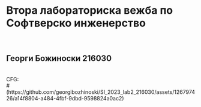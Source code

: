 <h1>Втора лабораториска вежба по Софтверско инженерство </h1> <br>
<h2>Георги Божиноски 216030 </h2> <br>
CFG: <br>
#(https://github.com/georgibozhinoski/SI_2023_lab2_216030/assets/126797426/a14f8804-a484-4fbf-9dbd-9598824a0ac2)
